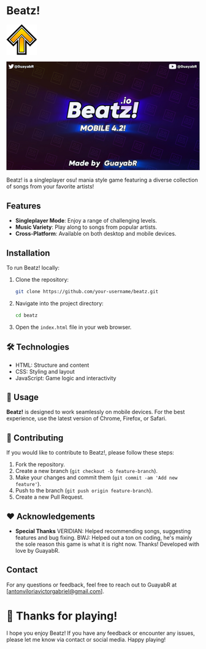 # Beatz!
![favicon](https://github.com/GuayabR/Beatz/blob/main/Resources/favicon.png) 

![BeatzBanner](https://github.com/GuayabR/Beatz/blob/main/Resources/BeatzBanner.jpg)

Beatz! is a singleplayer osu! mania style game featuring a diverse collection of songs from your favorite artists!

## Features

- **Singleplayer Mode**: Enjoy a range of challenging levels.
- **Music Variety**: Play along to songs from popular artists.
- **Cross-Platform**: Available on both desktop and mobile devices.

## Installation

To run Beatz! locally:

1. Clone the repository:
    ```bash
    git clone https://github.com/your-username/beatz.git
    ```

2. Navigate into the project directory:
    ```bash
    cd beatz
    ```

3. Open the `index.html` file in your web browser.

## 🛠️ Technologies

- HTML: Structure and content
- CSS: Styling and layout
- JavaScript: Game logic and interactivity

## 📱 Usage

**Beatz!** is designed to work seamlessly on mobile devices. For the best experience, use the latest version of Chrome, Firefox, or Safari.

## 🤝 Contributing

If you would like to contribute to Beatz!, please follow these steps:

1. Fork the repository.
2. Create a new branch (`git checkout -b feature-branch`).
3. Make your changes and commit them (`git commit -am 'Add new feature'`).
4. Push to the branch (`git push origin feature-branch`).
5. Create a new Pull Request.

## ❤️ Acknowledgements

- **Special Thanks**
VERIDIAN: Helped recommending songs, suggesting features and bug fixing.
BWJ: Helped out a ton on coding, he's mainly the sole reason this game is what it is right now. Thanks!
Developed with love by GuayabR.

## Contact

For any questions or feedback, feel free to reach out to GuayabR at [antonviloriavictorgabriel@gmail.com].

# 🚀 Thanks for playing!
I hope you enjoy Beatz! If you have any feedback or encounter any issues, please let me know via contact or social media. Happy playing!


